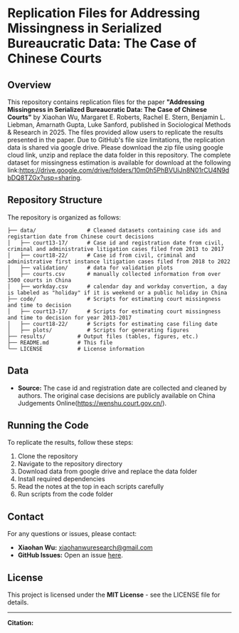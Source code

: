 # Replication Files for Addressing Missingness in Serialized Bureaucratic Data: The Case of Chinese Courts

## Overview
This repository contains replication files for the paper **"Addressing Missingness in Serialized Bureaucratic Data: The Case of Chinese Courts"** by Xiaohan Wu, Margaret E. Roberts, Rachel E. Stern, Benjamin L. Liebman, Amarnath Gupta, Luke Sanford, published in Sociological Methods & Research in 2025. The files provided allow users to replicate the results presented in the paper. Due to GitHub's file size limitations, the replication data is shared via google drive. Please download the zip file using google cloud link, unzip and replace the data folder in this repository. The complete dataset for missingness estimation is available for download at the following link:https://drive.google.com/drive/folders/10m0h5PhBVUiJn8N01rCU4N9dbDQ8TZGx?usp=sharing.

## Repository Structure
The repository is organized as follows:

```
├── data/                # Cleaned datasets containing case ids and registartion date from Chinese court decisions
│   ├── court13-17/      # Case id and registration date from civil, criminal and administrative litigation cases filed from 2013 to 2017
│   ├── court18-22/      # Case id from civil, criminal and administrative first instance litigation cases filed from 2018 to 2022
│   ├── validation/      # data for validation plots
│   ├── courts.csv       # manually collected information from over 3500 courts in China
│   ├── workday.csv      # calendar day and workday convertion, a day is labeled as "holiday" if it is weekend or a public holiday in China
├── code/                # Scripts for estimating court missingness and time to decision
│   ├── court13-17/      # Scripts for estimating court missingness and time to decision for year 2013-2017
│   ├── court18-22/      # Scripts for estimating case filing date
│   ├── plots/           # Scripts for generating figures
├── results/          # Output files (tables, figures, etc.)
├── README.md         # This file
└── LICENSE           # License information
``` 

## Data
- **Source:** The case id and registration date are collected and cleaned by authors. The original case decisions are publicly available on China Judgements Online(https://wenshu.court.gov.cn/). 

## Running the Code
To replicate the results, follow these steps:

1. Clone the repository
2. Navigate to the repository directory
3. Download data from google drive and replace the data folder
4. Install required dependencies
5. Read the notes at the top in each scripts carefully
6. Run scripts from the code folder

## Contact
For any questions or issues, please contact:
- **Xiaohan Wu:** xiaohanwuresearch@gmail.com
- **GitHub Issues:** Open an issue [here](https://github.com/wu-xiaohan/ReplicationAddressMissingness/issues).

## License
This project is licensed under the **MIT License** - see the LICENSE file for details.

---
**Citation:**

